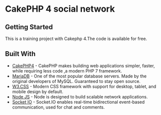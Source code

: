 # CakePHP 4 social network

## Getting Started

This is a training project with Cakephp 4.The code is available for free.

## Built With

* [CakePHP4](https://cakephp.org/) - CakePHP makes building web applications simpler, faster, while requiring less code ,a modern PHP 7 framework.
* [MariaDB](https://mariadb.org/) - One of the most popular database servers. Made by the original developers of MySQL. Guaranteed to stay open source.
* [W3.CSS](https://www.w3schools.com/w3css/default.asp) - Modern CSS framework with support for desktop, tablet, and mobile design by default.
* [Node JS](https://nodejs.org/en/) - Node is designed to build scalable network applications.
* [Socket IO](https://socket.io/) - Socket.IO enables real-time bidirectional event-based communication, used for chat and comments.
